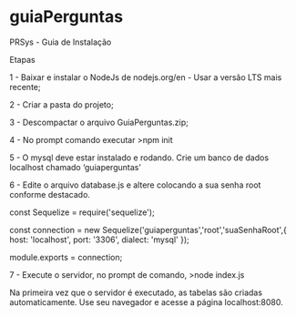 # guiaPerguntas
PRSys - Guia de Instalação

Etapas

1 - Baixar e instalar o NodeJs de nodejs.org/en - Usar a versão LTS mais recente;

2 - Criar a pasta do projeto;

3 - Descompactar o arquivo GuiaPerguntas.zip;

4 - No prompt comando executar >npm init 

5 - O mysql deve estar instalado e rodando. Crie um banco de dados localhost chamado ‘guiaperguntas’ 

6 - Edite o arquivo database.js e altere colocando a sua senha root conforme destacado.


const Sequelize = require('sequelize');

const connection = new Sequelize('guiaperguntas','root','suaSenhaRoot',{
    host: 'localhost',
    port: '3306',
    dialect: 'mysql'
});

module.exports = connection;

7 - Execute o servidor, no prompt de comando, >node index.js 


Na primeira vez que o servidor é executado, as tabelas são criadas automaticamente. Use seu navegador e acesse a página localhost:8080.

